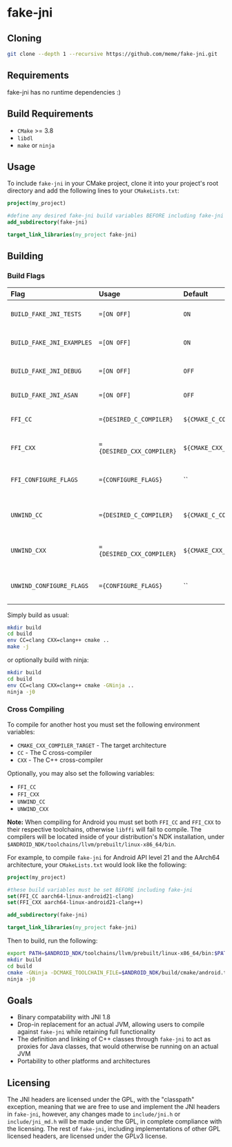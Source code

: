 # fake-jni

## Cloning
```sh
git clone --depth 1 --recursive https://github.com/meme/fake-jni.git
```

## Requirements
fake-jni has no runtime dependencies :)

## Build Requirements
 - `CMake` >= 3.8
 - `libdl`
 - `make` or `ninja`

## Usage
To include `fake-jni` in your CMake project, clone it into your project's root directory and add the following lines to your `CMakeLists.txt`:
```cmake
project(my_project)

#define any desired fake-jni build variables BEFORE including fake-jni
add_subdirectory(fake-jni)

target_link_libraries(my_project fake-jni)
```

## Building
### Build Flags
| Flag | Usage | Default | Description |
| :- | :- | :- | :- |
| `BUILD_FAKE_JNI_TESTS` | `=[ON OFF]` | `ON` | Builds and runs the test suite |
| `BUILD_FAKE_JNI_EXAMPLES` | `=[ON OFF]` | `ON` | Builds and runs the examples |
| `BUILD_FAKE_JNI_DEBUG` | `=[ON OFF]` | `OFF` | Builds a debug release |
| `BUILD_FAKE_JNI_ASAN` | `=[ON OFF]` | `OFF` | Builds with ASAN |
| `FFI_CC` | `={DESIRED_C_COMPILER}` | `${CMAKE_C_COMPILER}` | Set the C compiler for `libffi` |
| `FFI_CXX` | `={DESIRED_CXX_COMPILER}` | `${CMAKE_CXX_COMPILER}` | Set the C++ compiler for `libffi` |
| `FFI_CONFIGURE_FLAGS` | `={CONFIGURE_FLAGS}` | `` | Set the configure flags for `libffi` |
| `UNWIND_CC` | `={DESIRED_C_COMPILER}` | `${CMAKE_C_COMPILER}` | Set the C compiler for `libunwind` |
| `UNWIND_CXX` | `={DESIRED_CXX_COMPILER}` | `${CMAKE_CXX_COMPILER}` | Set the C++ compiler for `libunwind` | 
| `UNWIND_CONFIGURE_FLAGS` | `={CONFIGURE_FLAGS}` | `` | Set the configure flags for `libunwind` |

Simply build as usual:
```sh
mkdir build
cd build
env CC=clang CXX=clang++ cmake ..
make -j
```
or optionally build with ninja:
```sh
mkdir build
cd build
env CC=clang CXX=clang++ cmake -GNinja ..
ninja -j0
```

### Cross Compiling
To compile for another host you must set the following environment variables:
 - `CMAKE_CXX_COMPILER_TARGET` - The target architecture
 - `CC` - The C cross-compiler
 - `CXX` - The C++ cross-compiler
 
Optionally, you may also set the following variables:
 - `FFI_CC`
 - `FFI_CXX`
 - `UNWIND_CC`
 - `UNWIND_CXX`

**Note:** When compiling for Android you must set both `FFI_CC` and `FFI_CXX` to their respective toolchains, otherwise `libffi` will fail to compile.
The compilers will be located inside of your distribution's NDK installation, under `$ANDROID_NDK/toolchains/llvm/prebuilt/linux-x86_64/bin`.

For example, to compile `fake-jni` for Android API level 21 and the AArch64 architecture, your `CMakeLists.txt` would look like the following:
```cmake
project(my_project)

#these build variables must be set BEFORE including fake-jni
set(FFI_CC aarch64-linux-android21-clang)
set(FFI_CXX aarch64-linux-android21-clang++)

add_subdirectory(fake-jni)

target_link_libraries(my_project fake-jni)
```

Then to build, run the following:
```sh
export PATH=$ANDROID_NDK/toolchains/llvm/prebuilt/linux-x86_64/bin:$PATH
mkdir build
cd build
cmake -GNinja -DCMAKE_TOOLCHAIN_FILE=$ANDROID_NDK/build/cmake/android.toolchain.cmake -DANDROID_ABI=arm64-v8a -DANDROID_PLATFORM=android-21 ..
ninja -j0
```
## Goals
- Binary compatability with JNI 1.8
- Drop-in replacement for an actual JVM, allowing users to compile against `fake-jni` while retaining full functionality
- The definition and linking of C++ classes through `fake-jni` to act as proxies for Java classes, that would otherwise be running on an actual JVM
- Portability to other platforms and architectures

## Licensing
The JNI headers are licensed under the GPL, with the "classpath" exception, meaning that we are free to use and implement the JNI headers in `fake-jni`, however, any changes made to `include/jni.h` or `include/jni_md.h` will be made under the GPL, in complete compliance with the licensing. The rest of `fake-jni`, including implementations of other GPL licensed headers, are licensed under the GPLv3 license.
